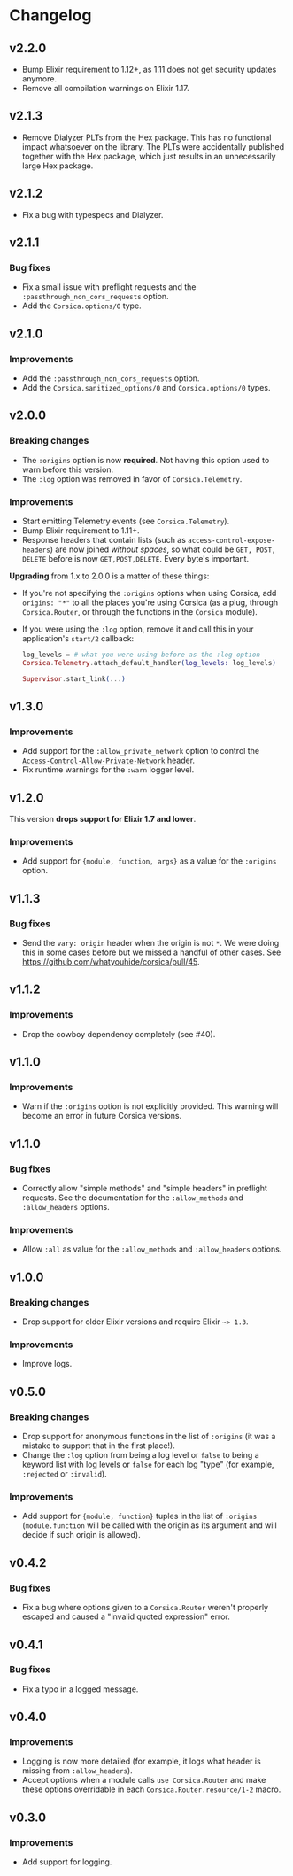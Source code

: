 # Changelog

## v2.2.0

  * Bump Elixir requirement to 1.12+, as 1.11 does not get security updates anymore.
  * Remove all compilation warnings on Elixir 1.17.

## v2.1.3

  * Remove Dialyzer PLTs from the Hex package. This has no functional impact whatsoever on the library. The PLTs were accidentally published together with the Hex package, which just results in an unnecessarily large Hex package.

## v2.1.2

  * Fix a bug with typespecs and Dialyzer.

## v2.1.1

### Bug fixes

  * Fix a small issue with preflight requests and the `:passthrough_non_cors_requests` option.
  * Add the `Corsica.options/0` type.

## v2.1.0

### Improvements

  * Add the `:passthrough_non_cors_requests` option.
  * Add the `Corsica.sanitized_options/0` and `Corsica.options/0` types.

## v2.0.0

### Breaking changes

  * The `:origins` option is now **required**. Not having this option used to warn before this version.
  * The `:log` option was removed in favor of `Corsica.Telemetry`.

### Improvements

  * Start emitting Telemetry events (see `Corsica.Telemetry`).
  * Bump Elixir requirement to 1.11+.
  * Response headers that contain lists (such as `access-control-expose-headers`) are now joined *without spaces*, so what could be `GET, POST, DELETE` before is now `GET,POST,DELETE`. Every byte's important.

**Upgrading** from 1.x to 2.0.0 is a matter of these things:

  * If you're not specifying the `:origins` options when using Corsica, add `origins: "*"` to all the places you're using Corsica (as a plug, through `Corsica.Router`, or through the functions in the `Corsica` module).

  * If you were using the `:log` option, remove it and call this in your application's `start/2` callback:

    ```elixir
    log_levels = # what you were using before as the :log option
    Corsica.Telemetry.attach_default_handler(log_levels: log_levels)

    Supervisor.start_link(...)
    ```

## v1.3.0

### Improvements

  * Add support for the `:allow_private_network` option to control the [`Access-Control-Allow-Private-Network` header](https://wicg.github.io/private-network-access/#http-headerdef-access-control-allow-private-network).
  * Fix runtime warnings for the `:warn` logger level.

## v1.2.0

This version **drops support for Elixir 1.7 and lower**.

### Improvements

  * Add support for `{module, function, args}` as a value for the `:origins` option.

## v1.1.3

### Bug fixes

  * Send the `vary: origin` header when the origin is not `*`. We were doing this in some cases before but we missed a handful of other cases. See https://github.com/whatyouhide/corsica/pull/45.

## v1.1.2

### Improvements

  * Drop the cowboy dependency completely (see #40).

## v1.1.0

### Improvements

  * Warn if the `:origins` option is not explicitly provided. This warning will become an error in future Corsica versions.

## v1.1.0

### Bug fixes

  * Correctly allow "simple methods" and "simple headers" in preflight requests. See the documentation for the `:allow_methods` and `:allow_headers` options.

### Improvements

  * Allow `:all` as value for the `:allow_methods` and `:allow_headers` options.

## v1.0.0

### Breaking changes

  * Drop support for older Elixir versions and require Elixir `~> 1.3`.

### Improvements

  * Improve logs.

## v0.5.0

### Breaking changes

  * Drop support for anonymous functions in the list of `:origins` (it was a mistake to support that in the first place!).
  * Change the `:log` option from being a log level or `false` to being a keyword list with log levels or `false` for each log "type" (for example, `:rejected` or `:invalid`).

### Improvements

  * Add support for `{module, function}` tuples in the list of `:origins` (`module.function` will be called with the origin as its argument and will decide if such origin is allowed).

## v0.4.2

### Bug fixes

  * Fix a bug where options given to a `Corsica.Router` weren't properly escaped and caused a "invalid quoted expression" error.

## v0.4.1

### Bug fixes

  * Fix a typo in a logged message.

## v0.4.0

### Improvements

  * Logging is now more detailed (for example, it logs what header is missing from `:allow_headers`).
  * Accept options when a module calls `use Corsica.Router` and make these options overridable in each `Corsica.Router.resource/1-2` macro.

## v0.3.0

### Improvements

* Add support for logging.
